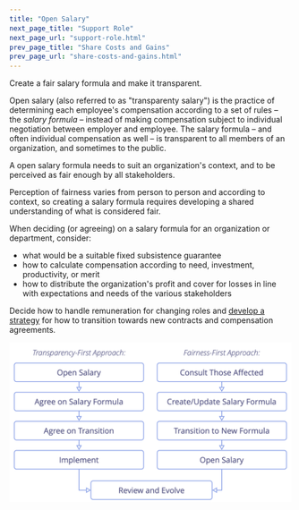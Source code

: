 ```yaml
---
title: "Open Salary"
next_page_title: "Support Role"
next_page_url: "support-role.html"
prev_page_title: "Share Costs and Gains"
prev_page_url: "share-costs-and-gains.html"
---
```



<div class="card summary"><div class="card-body">Create a fair salary formula and make it transparent.
</div></div>

Open salary (also referred to as "transparenty salary") is the practice of determining each employee's compensation according to a set of rules – the _salary formula_ – instead of making compensation subject to individual negotiation between employer and employee. The salary formula – and often individual compensation as well – is transparent to all members of an organization, and sometimes to the public.

A open salary formula needs to suit an organization's context, and to be perceived as fair enough by all stakeholders.

Perception of fairness varies from person to person and according to context, so creating a salary formula requires developing a shared understanding of what is considered fair.

When deciding (or agreeing) on a salary formula for an organization or department, consider:

- what would be a suitable fixed subsistence guarantee
- how to calculate compensation according to need, investment, productivity, or merit
- how to distribute the organization's profit and cover for losses in line with expectations and needs of the various stakeholders

Decide how to handle remuneration for changing roles and [develop a strategy](clarify-and-develop-strategy.html) for how to transition towards new contracts and compensation agreements.

![Two ways of opening salaries](img/process/opening-salaries.png)
